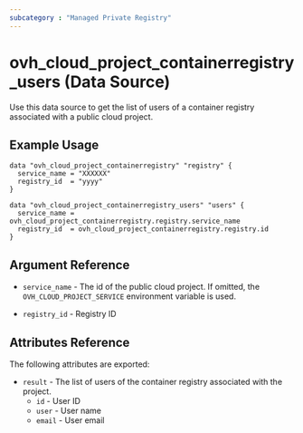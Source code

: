 ```yaml
---
subcategory : "Managed Private Registry"
---
```


# ovh_cloud_project_containerregistry_users (Data Source)

Use this data source to get the list of users of a container registry associated with a public cloud project.

## Example Usage

```hcl
data "ovh_cloud_project_containerregistry" "registry" {
  service_name = "XXXXXX"
  registry_id  = "yyyy"
}

data "ovh_cloud_project_containerregistry_users" "users" {
  service_name = ovh_cloud_project_containerregistry.registry.service_name
  registry_id  = ovh_cloud_project_containerregistry.registry.id
}
```

## Argument Reference


* `service_name` - The id of the public cloud project. If omitted,
    the `OVH_CLOUD_PROJECT_SERVICE` environment variable is used. 

* `registry_id` - Registry ID

## Attributes Reference

The following attributes are exported:

* `result` - The list of users of the container registry associated with the project.
   * `id` - User ID
   * `user` - User name
   * `email` - User email
